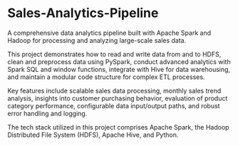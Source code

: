 # Sales-Analytics-Pipeline

A comprehensive data analytics pipeline built with Apache Spark and Hadoop for processing and analyzing large-scale sales data.

This project demonstrates how to read and write data from and to HDFS, clean and preprocess data using PySpark, conduct advanced analytics with Spark SQL and window functions, integrate with Hive for data warehousing, and maintain a modular code structure for complex ETL processes.

Key features include scalable sales data processing, monthly sales trend analysis, insights into customer purchasing behavior, evaluation of product category performance, configurable data input/output paths, and robust error handling and logging.

The tech stack utilized in this project comprises Apache Spark, the Hadoop Distributed File System (HDFS), Apache Hive, and Python.
